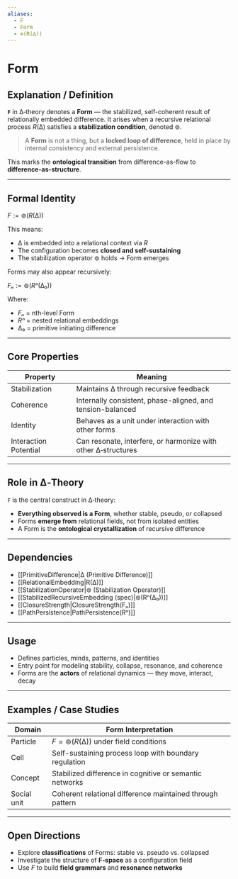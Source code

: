 ```yaml
---
aliases:
  - F
  - Form
  - ⊚(R(∆))
---
```


# Form

## Explanation / Definition

**`F`** in ∆‑theory denotes a **Form** — the stabilized, self-coherent result of relationally embedded difference. It arises when a recursive relational process $R(∆)$ satisfies a **stabilization condition**, denoted $⊚$.

> A **Form** is not a thing, but a **locked loop of difference**, held in place by internal consistency and external persistence.

This marks the **ontological transition** from difference-as-flow to **difference-as-structure**.

---

## Formal Identity

$F := ⊚(R(∆))$

This means:

- $∆$ is embedded into a relational context via $R$
- The configuration becomes **closed and self-sustaining**
- The stabilization operator $⊚$ holds → Form emerges

Forms may also appear recursively:

$Fₙ := ⊚(Rⁿ(∆₀))$

Where:

- $Fₙ$ = nth-level Form  
- $Rⁿ$ = nested relational embeddings  
- $∆₀$ = primitive initiating difference

---

## Core Properties

| Property             | Meaning                                                        |
|----------------------|----------------------------------------------------------------|
| Stabilization        | Maintains $∆$ through recursive feedback                       |
| Coherence            | Internally consistent, phase-aligned, and tension-balanced     |
| Identity             | Behaves as a unit under interaction with other forms           |
| Interaction Potential| Can resonate, interfere, or harmonize with other ∆‑structures  |

---

## Role in ∆‑Theory

`F` is the central construct in ∆‑theory:

- **Everything observed is a Form**, whether stable, pseudo, or collapsed  
- Forms **emerge from** relational fields, not from isolated entities  
- A Form is the **ontological crystallization** of recursive difference

---

## Dependencies

- [[PrimitiveDifference|∆ (Primitive Difference)]]
- [[RelationalEmbedding|R(∆)]]
- [[StabilizationOperator|⊚ (Stabilization Operator)]]
- [[StabilizedRecursiveEmbedding (spec)|⊚(Rⁿ(∆₀))]]
- [[ClosureStrength|ClosureStrength(Fₙ)]]
- [[PathPersistence|PathPersistence(Rⁿ)]]

---

## Usage

- Defines particles, minds, patterns, and identities  
- Entry point for modeling stability, collapse, resonance, and coherence  
- Forms are the **actors** of relational dynamics — they move, interact, decay

---

## Examples / Case Studies

| Domain       | Form Interpretation                                        |
|--------------|------------------------------------------------------------|
| Particle     | $F = ⊚(R(∆))$ under field conditions                        |
| Cell         | Self-sustaining process loop with boundary regulation      |
| Concept      | Stabilized difference in cognitive or semantic networks    |
| Social unit  | Coherent relational difference maintained through pattern  |

---

## Open Directions

- Explore **classifications** of Forms: stable vs. pseudo vs. collapsed  
- Investigate the structure of **F‑space** as a configuration field  
- Use $F$ to build **field grammars** and **resonance networks**
